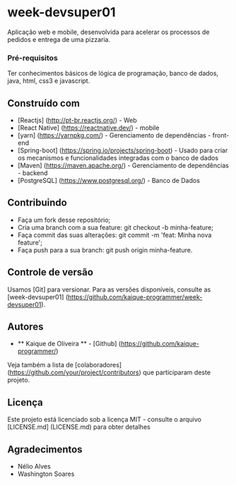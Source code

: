 # week-devsuper01

Aplicação web e mobile, desenvolvida para acelerar os processos de pedidos e entrega de uma pizzaria.

### Pré-requisitos

Ter conhecimentos básicos de lógica de programação, banco de dados, java, html, css3 e javascript.

## Construído com

* [Reactjs] (http://pt-br.reactjs.org/) - Web
* [React Native] (https://reactnative.dev/) - mobile
* [yarn] (https://yarnpkg.com/) - Gerenciamento de dependências - front-end
* [Spring-boot] (https://spring.io/projects/spring-boot) - Usado para criar os mecanismos e funcionalidades integradas com o banco de dados
* [Maven] (https://maven.apache.org/) - Gerenciamento de dependências - backend
* [PostgreSQL] (https://www.postgresql.org/) - Banco de Dados

## Contribuindo

* Faça um fork desse repositório;
* Cria uma branch com a sua feature: git checkout -b minha-feature;
* Faça commit das suas alterações: git commit -m 'feat: Minha nova feature';
* Faça push para a sua branch: git push origin minha-feature.

## Controle de versão

Usamos [Git] para versionar. Para as versões disponíveis, consulte as [week-devsuper01] (https://github.com/kaique-programmer/week-devsuper01).

## Autores

* ** Kaique de Oliveira ** - [Github] (https://github.com/kaique-programmer/)

Veja também a lista de [colaboradores] (https://github.com/your/project/contributors) que participaram deste projeto.

## Licença

Este projeto está licenciado sob a licença MIT - consulte o arquivo [LICENSE.md] (LICENSE.md) para obter detalhes

## Agradecimentos

* Nélio Alves
* Washington Soares
